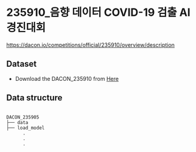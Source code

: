 # 235910_음향 데이터 COVID-19 검출 AI 경진대회
https://dacon.io/competitions/official/235910/overview/description


## Dataset
* Download the DACON_235910 from [Here](https://drive.google.com/file/d/1wRU01T59GmnEWZcC3oxDwaW3P3eKHn2_/view)

## Data structure
<pre><code>
DACON_235905
├── data
├── load_model
      .
      .
      .
</code></pre>
